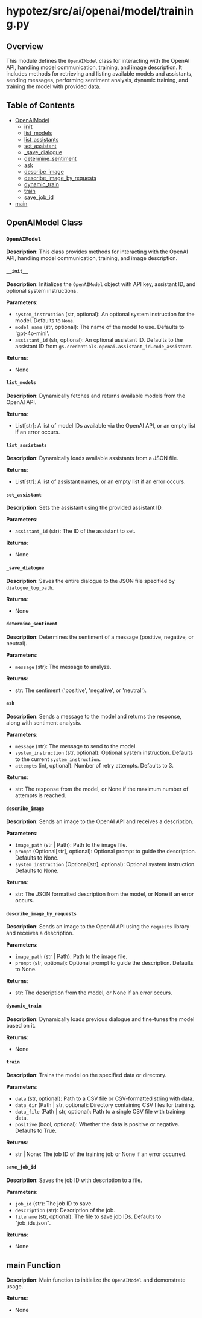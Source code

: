 # hypotez/src/ai/openai/model/training.py

## Overview

This module defines the `OpenAIModel` class for interacting with the OpenAI API, handling model communication, training, and image description. It includes methods for retrieving and listing available models and assistants, sending messages, performing sentiment analysis, dynamic training, and training the model with provided data.


## Table of Contents

* [OpenAIModel](#openai-model-class)
    * [__init__](#init)
    * [list_models](#list-models)
    * [list_assistants](#list-assistants)
    * [set_assistant](#set-assistant)
    * [_save_dialogue](#save-dialogue)
    * [determine_sentiment](#determine-sentiment)
    * [ask](#ask)
    * [describe_image](#describe-image)
    * [describe_image_by_requests](#describe-image-by-requests)
    * [dynamic_train](#dynamic-train)
    * [train](#train)
    * [save_job_id](#save-job-id)
* [main](#main-function)


## OpenAIModel Class

### `OpenAIModel`

**Description**: This class provides methods for interacting with the OpenAI API, handling model communication, training, and image description.

#### `__init__`

**Description**: Initializes the `OpenAIModel` object with API key, assistant ID, and optional system instructions.

**Parameters**:
- `system_instruction` (str, optional): An optional system instruction for the model. Defaults to `None`.
- `model_name` (str, optional): The name of the model to use. Defaults to 'gpt-4o-mini'.
- `assistant_id` (str, optional): An optional assistant ID. Defaults to the assistant ID from `gs.credentials.openai.assistant_id.code_assistant`.

**Returns**:
- None

#### `list_models`

**Description**: Dynamically fetches and returns available models from the OpenAI API.

**Returns**:
- List[str]: A list of model IDs available via the OpenAI API, or an empty list if an error occurs.

#### `list_assistants`

**Description**: Dynamically loads available assistants from a JSON file.

**Returns**:
- List[str]: A list of assistant names, or an empty list if an error occurs.


#### `set_assistant`

**Description**: Sets the assistant using the provided assistant ID.

**Parameters**:
- `assistant_id` (str): The ID of the assistant to set.


**Returns**:
- None

#### `_save_dialogue`

**Description**: Saves the entire dialogue to the JSON file specified by `dialogue_log_path`.

**Returns**:
- None


#### `determine_sentiment`

**Description**: Determines the sentiment of a message (positive, negative, or neutral).

**Parameters**:
- `message` (str): The message to analyze.

**Returns**:
- str: The sentiment ('positive', 'negative', or 'neutral').


#### `ask`

**Description**: Sends a message to the model and returns the response, along with sentiment analysis.

**Parameters**:
- `message` (str): The message to send to the model.
- `system_instruction` (str, optional): Optional system instruction. Defaults to the current `system_instruction`.
- `attempts` (int, optional): Number of retry attempts. Defaults to 3.

**Returns**:
- str: The response from the model, or None if the maximum number of attempts is reached.

#### `describe_image`

**Description**: Sends an image to the OpenAI API and receives a description.

**Parameters**:
- `image_path` (str | Path): Path to the image file.
- `prompt` (Optional[str], optional): Optional prompt to guide the description. Defaults to None.
- `system_instruction` (Optional[str], optional): Optional system instruction. Defaults to None.


**Returns**:
- str: The JSON formatted description from the model, or None if an error occurs.

#### `describe_image_by_requests`

**Description**: Sends an image to the OpenAI API using the `requests` library and receives a description.

**Parameters**:
- `image_path` (str | Path): Path to the image file.
- `prompt` (str, optional): Optional prompt to guide the description. Defaults to None.

**Returns**:
- str: The description from the model, or None if an error occurs.

#### `dynamic_train`

**Description**: Dynamically loads previous dialogue and fine-tunes the model based on it.

**Returns**:
- None


#### `train`

**Description**: Trains the model on the specified data or directory.

**Parameters**:
- `data` (str, optional): Path to a CSV file or CSV-formatted string with data.
- `data_dir` (Path | str, optional): Directory containing CSV files for training.
- `data_file` (Path | str, optional): Path to a single CSV file with training data.
- `positive` (bool, optional): Whether the data is positive or negative. Defaults to True.

**Returns**:
- str | None: The job ID of the training job or None if an error occurred.

#### `save_job_id`

**Description**: Saves the job ID with description to a file.

**Parameters**:
- `job_id` (str): The job ID to save.
- `description` (str): Description of the job.
- `filename` (str, optional): The file to save job IDs. Defaults to "job_ids.json".

**Returns**:
- None


## main Function

**Description**: Main function to initialize the `OpenAIModel` and demonstrate usage.


**Returns**:
- None